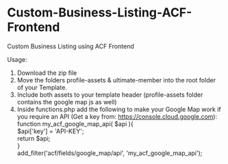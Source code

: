 # Custom-Business-Listing-ACF-Frontend
Custom Business Listing using ACF Frontend

Usage:
1. Download the zip file<br/>
2. Move the folders profile-assets & ultimate-member into the root folder of your Template.<br/>
3. Include both assets to your template header (profile-assets folder contains the google map js as well)<br/>
4. Inside functions.php add the following to make your Google Map work if you require an API (Get a key from: https://console.cloud.google.com):<br/>
function my_acf_google_map_api( $api ){<br/>
    $api['key'] = 'API-KEY';<br/>
    return $api;<br/>
}<br/>
add_filter('acf/fields/google_map/api', 'my_acf_google_map_api');<br/>

